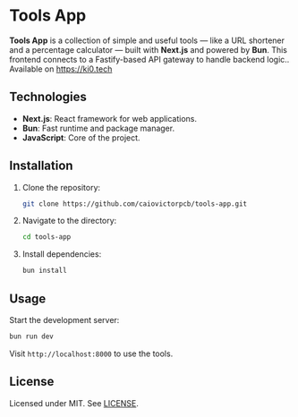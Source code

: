 # Tools App

**Tools App** is a collection of simple and useful tools — like a URL shortener and a percentage calculator — built with **Next.js** and powered by **Bun**. This frontend connects to a Fastify-based API gateway to handle backend logic.. Available on https://ki0.tech

## Technologies

- **Next.js**: React framework for web applications.
- **Bun**: Fast runtime and package manager.
- **JavaScript**: Core of the project.

## Installation

1. Clone the repository:
   ```bash
   git clone https://github.com/caiovictorpcb/tools-app.git
   ```
2. Navigate to the directory:
   ```bash
   cd tools-app
   ```
3. Install dependencies:
   ```bash
   bun install
   ```

## Usage

Start the development server:
```bash
bun run dev
```

Visit `http://localhost:8000` to use the tools.

## License

Licensed under MIT. See [LICENSE](LICENSE).
